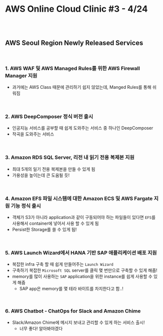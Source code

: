 # AWS Online Cloud Clinic #3 - 4/24

<br>

<br>

## AWS Seoul Region Newly Released Services

<br>

### 1. AWS WAF 및 AWS Managed Rules를 위한 AWS Firewall Manager 지원

- 과거에는 AWS Class 때문에 관리하기 쉽지 않았는데, Manged Rules를 통해 쉬워짐

<br>

### 2. AWS DeepComposer 정식 버전 출시

- 인공지능 서비스를 공부할 때 쉽게 도와주는 서비스 중 하나인 DeepComposer
- 작곡을 도와주는 서비스

<br>

### 3. Amazon RDS SQL Server, 리전 내 읽기 전용 복제본 지원

- 최대 5개의 일기 전용 복제본을 만들 수 있게 됨
- 가용성을 높이는데 큰 도움될 듯!

<br>

### 4. Amazon EFS 파일 시스템에 대한 Amazon ECS 및 AWS Fargate 지원 기능 정식 출시

- 객체가 S3가 아니라 application과 같이 구동되어야 하는 파일들이 있다면 `EFS`를 사용해서 container에 넣어서 사용 할 수 있게 됨
- Persist한 Storage를 쓸 수 있게 됨!

<br>

### 5. AWS Launch Wizard에서 HANA 기반 SAP 애플리케이션 배포 지원

- 복잡한 infra 구축 할 때 쉽게 만들어주는 `Launch Wizard`
- 구축하기 복잡한 `Microsoft SQL` server를 클릭 몇 번만으로 구축할 수 있게 해줌!
- memory를 많이 사용하는 `SAP` application을 위한 instance를 쉽게 사용할 수 있게 해줌
  - SAP app은 memory를 몇 테라 바이트를 차지한다고 함..!

<br>

### 6. AWS Chatbot - ChatOps for Slack and Amazon Chime

- Slack/Amazon Chime에 메시지 보내고 관리할 수 있게 하는 서비스 출시!
  - 너무 좋다! 알아봐야겠다

<br>

<br>
